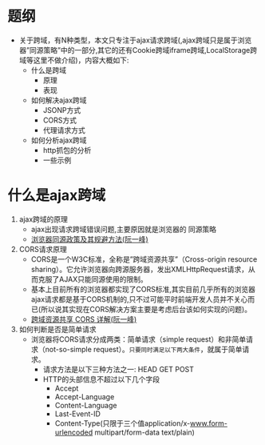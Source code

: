 # 题纲
* 关于跨域，有N种类型，本文只专注于ajax请求跨域(,ajax跨域只是属于浏览器”同源策略”中的一部分,其它的还有Cookie跨域iframe跨域,LocalStorage跨域等这里不做介绍)，内容大概如下:
    * 什么是跨域
        * 原理
        * 表现
    * 如何解决ajax跨域
        * JSONP方式
        * CORS方式
        * 代理请求方式
     * 如何分析ajax跨域
        * http抓包的分析
        * 一些示例       
# 什么是ajax跨域
1.  ajax跨域的原理
    * ajax出现请求跨域错误问题,主要原因就是浏览器的 同源策略
    * [浏览器同源政策及其规避方法(阮一峰)](http://www.ruanyifeng.com/blog/2016/04/same-origin-policy.html)     
2. CORS请求原理
    * CORS是一个W3C标准，全称是”跨域资源共享”（Cross-origin resource sharing）。它允许浏览器向跨源服务器，发出XMLHttpRequest请求，从而克服了AJAX只能同源使用的限制。
    * 基本上目前所有的浏览器都实现了CORS标准,其实目前几乎所有的浏览器ajax请求都是基于CORS机制的,只不过可能平时前端开发人员并不关心而已(所以说其实现在CORS解决方案主要是考虑后台该如何实现的问题)。
    * [跨域资源共享 CORS 详解(阮一峰)](http://www.ruanyifeng.com/blog/2016/04/cors.html)
3. 如何判断是否是简单请求
    * 浏览器将CORS请求分成两类：简单请求（simple request）和非简单请求（not-so-simple request）。`只要同时满足以下两大条件`，就属于简单请求。
        *  请求方法是以下三种方法之一: HEAD  GET  POST
        * HTTP的头部信息不超过以下几个字段
            * Accept
            * Accept-Language
            * Content-Language
            * Last-Event-ID
            * Content-Type(只限于三个值application/x-www.form-urlencoded   multipart/form-data  text/plain)      
